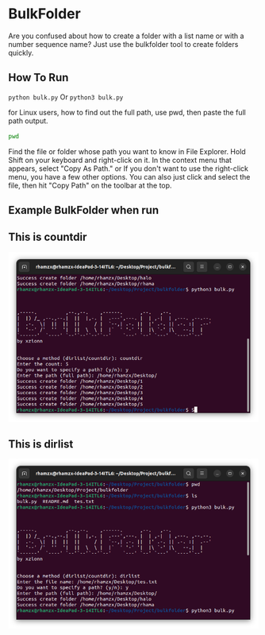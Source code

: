 
# BulkFolder

Are you confused about how to create a folder with a list name or with a number sequence name? Just use the bulkfolder tool to create folders quickly.


## How To Run
```python bulk.py``` Or ```python3 bulk.py```

for Linux users, how to find out the full path, use pwd, then paste the full path output.

```bash
pwd
```

Find the file or folder whose path you want to know in File Explorer. Hold Shift on your keyboard and right-click on it. In the context menu that appears, select "Copy As Path." or If you don't want to use the right-click menu, you have a few other options. You can also just click and select the file, then hit "Copy Path" on the toolbar at the top.


## Example BulkFolder when run

## This is countdir
![alt text](https://github.com/xzionn/bulkfolder/blob/main/example/countdir.png)

## This is dirlist
![alt text](https://github.com/xzionn/bulkfolder/blob/main/example/dirlist.png)





